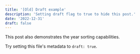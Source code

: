 ```yaml
---
title: '[Old] Draft example'
description: 'Setting draft flag to true to hide this post.'
date: '2022-12-31'
draft: false
---
```


This post also demonstrates the year sorting capabilities.

Try setting this file's metadata to `draft: true`.
